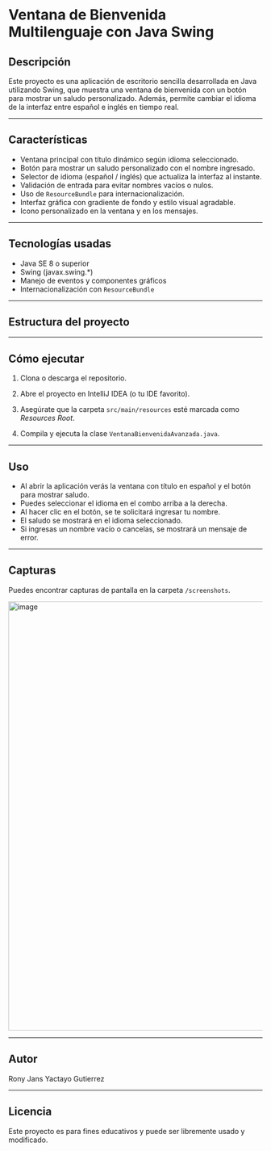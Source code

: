 # Ventana de Bienvenida Multilenguaje con Java Swing

## Descripción

Este proyecto es una aplicación de escritorio sencilla desarrollada en Java utilizando Swing, que muestra una ventana de bienvenida con un botón para mostrar un saludo personalizado. Además, permite cambiar el idioma de la interfaz entre español e inglés en tiempo real.

---

## Características

- Ventana principal con título dinámico según idioma seleccionado.
- Botón para mostrar un saludo personalizado con el nombre ingresado.
- Selector de idioma (español / inglés) que actualiza la interfaz al instante.
- Validación de entrada para evitar nombres vacíos o nulos.
- Uso de `ResourceBundle` para internacionalización.
- Interfaz gráfica con gradiente de fondo y estilo visual agradable.
- Icono personalizado en la ventana y en los mensajes.

---

## Tecnologías usadas

- Java SE 8 o superior
- Swing (javax.swing.*)
- Manejo de eventos y componentes gráficos
- Internacionalización con `ResourceBundle`

---

## Estructura del proyecto











---

## Cómo ejecutar

1. Clona o descarga el repositorio.

2. Abre el proyecto en IntelliJ IDEA (o tu IDE favorito).

3. Asegúrate que la carpeta `src/main/resources` esté marcada como *Resources Root*.

4. Compila y ejecuta la clase `VentanaBienvenidaAvanzada.java`.

---

## Uso

- Al abrir la aplicación verás la ventana con título en español y el botón para mostrar saludo.
- Puedes seleccionar el idioma en el combo arriba a la derecha.
- Al hacer clic en el botón, se te solicitará ingresar tu nombre.
- El saludo se mostrará en el idioma seleccionado.
- Si ingresas un nombre vacío o cancelas, se mostrará un mensaje de error.

---

## Capturas

Puedes encontrar capturas de pantalla en la carpeta `/screenshots`.


<img width="1531" height="850" alt="image" src="https://github.com/user-attachments/assets/d3d67aa2-b76a-4cc3-b03f-5dd3d4498910" /> 

---

## Autor

Rony Jans Yactayo Gutierrez

---

## Licencia

Este proyecto es para fines educativos y puede ser libremente usado y modificado.
